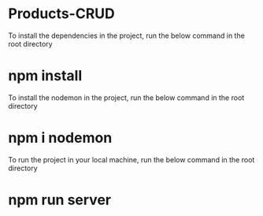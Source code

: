 # Products-CRUD

To install the dependencies in the project, run the below command in the root directory

# npm install

To install the nodemon in the project, run the below command in the root directory

# npm i nodemon

To run the project in your local machine, run the below command in the root directory

# npm run server

